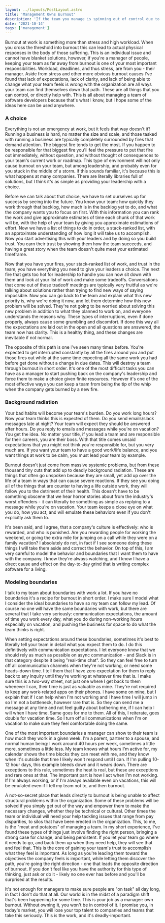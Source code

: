 ```yaml
---
layout: ../layouts/PostLayout.astro
title: 'Management Owns Burnout'
description: 'If the team you manage is spinning out of control due to burnout, it is your fault. What do we do now?'
date: '2021-10-14'
tags: ['management']
---
```


Burnout at work is something more than stress and high workload. When you cross the threshold into burnout this can lead to actual physical responses in the body of those suffering. This is an individual issue and cannot have blanket solutions, however, if you're a manager of people, keeping your team as far away from burnout is one of your most important responsibilities. Workload, deadlines, and thus stress, are from you - their manager. Aside from stress and other more obvious burnout causes I've found that lack of expectations, lack of clarity, and lack of being able to change what your team feels is wrong with the organization are all ways your team can find themselves down that path. These are all things that you can control, or directly help with. This is all about managing a team of software developers because that's what I know, but I hope some of the ideas here can be used anywhere.

### A choice

Everything is not an emergency at work, but it feels that way doesn't it? Running a business is hard, no matter the size and scale, and those tasked with running a business are typically completely surrounded by fires that demand attention. The biggest fire tends to get the most. If you happen to be responsible for that biggest fire you'll feel the pressure to put that fire out immediately, without question, and without thought of consequences to your team's current work or roadmap. This type of environment will not only cause burnout on your team, but among leadership, and probably even for you stuck in the middle of a storm. If this sounds familiar, it's because this is what happens at many companies. There are literally libraries full of solutions, but I think it's as simple as providing your leadership with a choice.

Before we can talk about that choice, we have to set ourselves up for success by seeing into the future. You know your team: how quickly they work through that backlog, how much is in the backlog yet to do, and what the company wants you to focus on first. With this information you can rank the work and give approximate estimates of time each chunk of that work will be, with the help of your team by giving you approximate estimations of effort. Now we have a list of things to do in order, a stack-ranked list, with an approximate understanding of how long it will take us to accomplish. Now you start advertising this with your leaders and by doing so you build trust. You earn their trust by showing them how the team succeeds, and having a great story when the team doesn't quite meet your estimated timeframe.

Now that you have your fires, your stack-ranked list of work, and trust in the team, you have everything you need to give your leaders a choice. The next fire that gets too hot for leadership to handle you can now sit down with them and look at your list of work and make some tradeoffs. Conversations that come out of these tradeoff meetings are typically very fruitful as we're talking about solutions rather than trying to find new ways of saying impossible. Now you can go back to the team and explain what this new priority is, why we're doing it now, and let them determine how this new problem will be solved. They're not going to be worried about solving this new problem in addition to what they planned to work on, and everyone understands the reasons why. These types of interruptions, even if done properly, always cause some grumbling and discomfort. If done this way all the expectations are laid out in the open and all questions are answered, the team now has clarity. This is a healthy thing, and these changes are inevitable if not normal.

The opposite of this path is one I've seen many times before. You're expected to get interrupted constantly by all the fires around you and put those fires out while at the same time expecting all the same work you had before get done without a change in due dates. This will destroy a team through burnout in short order. It's one of the most difficult tasks you can have as a manager to start pushing back on the company's leadership and force them to make a choice given finite resources. However it's one of the most effective ways you can keep a team from being the tip of the whip when the company gets burned by a new fire.

### Background radiation

Your bad habits will become your team's burden. Do you work long hours? Now your team thinks this is expected of them. Do you send emails/slack messages late at night? Your team will expect they should be answered after hours. Do you reply to emails and messages while you're on vacation? You get the idea. No matter your title, if you lead a team and are responsible for their careers, you are their boss. With that title comes unsaid expectations that you might not think you're responsible for, but you very much are. If you want your team to have a good work/life balance, and you want things at work to be calm, you must lead your team by example.

Burnout doesn't just come from massive systemic problems, but from these thousand tiny cuts that add up to deadly background radiation. These are things that often go unspoken because they are small, yet add up over the life of a team in ways that can cause severe reactions. If they see you doing all of the things that are counter to having a life outside work, they will follow you to the detriment of their health. This doesn't have to be something obscene that we hear horror stories about from the industry's worst offenders - it can literally be something as simple as replying to a message while you're on vacation. Your team keeps a close eye on what you do, how you act, and will emulate these behaviors even if you don't explicitly ask them to.

It's been said, and I agree, that a company's culture is effectively: who is rewarded, and who is punished. Are you rewarding people for working the weekend, or going the extra mile for jumping on a call while they were on a family vacation? I absolutely do not, in fact if I see someone doing these things I will take them aside and correct the behavior. On top of this, I am very careful to model the behavior and boundaries that I want them to have with the company. I know they're always watching, and I know I have a direct cause and effect on the day-to-day grind that is writing complex software for a living.

### Modeling boundaries

I talk to my team about boundaries with work a lot. If you have no boundaries it's a recipe for burnout in short order. I make sure I model what I consider the ideal boundaries to have so my team can follow my lead. Of course no one will have the same boundaries with work, but there are several that I take very seriously: communication expectations, the amount of time you work every day, what you do during non-working hours especially on vacation, and pushing the business for space to do what the team thinks is right.

When setting expectations around these boundaries, sometimes it's best to literally tell your team in detail what you expect them to do. I do this definitively with communication expectations. I let everyone know that we should rely as much as possible on async communication - and Slack is in that category despite it being "real-time chat". So they can feel free to turn off all communication channels when they're not working, or need some heads-down time. I tell them that I have zero expectation for them to reply back to any inquiry until they're working at whatever time that is. I make sure this is a two-way street, not just one where I get back to them whenever I can, their time is just as valuable as mine. They're not required to keep any work-related apps on their phones. I have some on mine, but I explain that if I can help when I'm not working and I have time I will jump in so I'm not a bottleneck, however rare that is. So they can send me a message at any time and not feel guilty about bothering me, if I can help I will when I have time. Same goes for me to them. All of this, I reiterate, goes double for vacation time. So I turn off all communications when I'm on vacation to make sure they feel comfortable doing the same.

One of the most important boundaries a manager can show to their team is how much they work in a given week. I'm a parent, partner to a spouse, and normal human being: I work around 40 hours per week, sometimes a little more, sometimes a little less. My team knows what hours I'm active for, my calendar shows the time blocks they can meet with me, and they know when it's outside that time I likely won't respond until I can. If I'm pulling 10-12 hour days, this example bleeds down and it wears down. There are exceptions to this rule, sometimes the heat is real, but these are exceptions and rare ones at that. The important part is how I act when I'm not working. If I'm always working, or if I'm always available even on vacations, this will be emulated even if I tell my team not to, and then burnout.

A not-so-secret place that leads directly to burnout is being unable to affect structural problems within the organization. Some of these problems will be solved if you simply get out of the way and empower them to make the necessary changes, whether they be technical or cultural. Other times the team or individual will need your help tackling issues that range from pay disparities, to silos that have been erected in the organization. This, to me, is the "meat and potatoes" of managing a team. In my short experience, I've found these types of things just involve finding the right person, bringing a strong case for change, and being persistent. If you let your team go where it needs to go, and back them up when they need help, they will see that and feel that. This is the core of gaining your team's trust to accomplish what they feel is important. As long as you're leading them toward the objectives the company feels is important, while letting them discover the path, you're going the right direction - one that leads the opposite direction of burnout. If you don't feel like you have the authority for this type of thinking, just ask or do it - likely no one ever has before and you'll be surprised at the results.

It's not enough for managers to make sure people are "on task" all day long, in fact I don't do that at all. Our world is in the midst of a paradigm shift that's been happening for some time. This is your job as a manager: own burnout. Without owning it, you won't be in control of it. I promise you, in today's market, you will lose your top talent to companies and teams that take this seriously. This is the work, and it's deadly-important.
